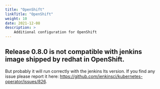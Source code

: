 ```yaml
---
title: "OpenShift"
linkTitle: "OpenShift"
weight: 10
date: 2021-12-08
description: >
    Additional configuration for OpenShift
---
```


## Release 0.8.0 is not compatible with jenkins image shipped by redhat in OpenShift.

But probably it will run correctly with the jenkins lts version. If you find any issue please report it here: https://github.com/jenkinsci/kubernetes-operator/issues/826.
